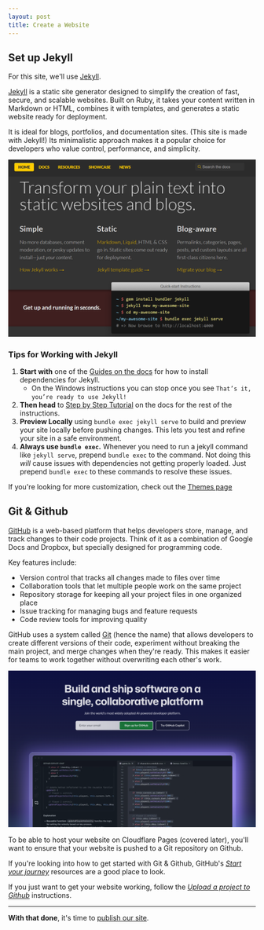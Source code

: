 ```yaml
---
layout: post
title: Create a Website
---
```


## Set up Jekyll

For this site, we'll use [Jekyll](https://jekyllrb.com/). 

[Jekyll](https://jekyllrb.com/) is a static site generator designed to simplify the creation of fast, secure, and scalable websites. 
Built on Ruby, it takes your content written in Markdown or HTML, combines it with templates,
and generates a static website ready for deployment. 

It is ideal for blogs, portfolios, and documentation sites. (This site is made with Jekyll!) 
Its minimalistic approach makes it a popular choice for developers who value control, performance, and simplicity.

![img_2.png](img_2.png)

### Tips for Working with Jekyll
1. **Start with** one of the [Guides on the docs](https://jekyllrb.com/docs/installation/#guides) for how to install dependencies for Jekyll.
   - On the Windows instructions you can stop once you see `That’s it, you’re ready to use Jekyll!` 
2. **Then head** to [Step by Step Tutorial](https://jekyllrb.com/docs/step-by-step/01-setup/) on the docs for the rest of the instructions.
3. **Preview Locally** using `bundle exec jekyll serve` to build and preview your site locally before pushing changes.
   This lets you test and refine your site in a safe environment.
4. **Always use `bundle exec`.** 
   Whenever you need to run a jekyll command like `jekyll serve`, prepend `bundle exec` to the command.
   Not doing this _will_ cause issues with dependencies not getting properly loaded.
   Just prepend `bundle exec` to these commands to resolve these issues.

If you're looking for more customization, check out the [Themes page](https://jekyllrb.com/docs/themes/)

## Git & Github

[GitHub](https://github.com/) is a web-based platform that helps developers store, manage,
and track changes to their code projects. 
Think of it as a combination of Google Docs and Dropbox, but specially designed for programming code.

Key features include:
- Version control that tracks all changes made to files over time 
- Collaboration tools that let multiple people work on the same project 
- Repository storage for keeping all your project files in one organized place 
- Issue tracking for managing bugs and feature requests 
- Code review tools for improving quality

GitHub uses a system called [Git](https://git-scm.com/) (hence the name)
that allows developers to create different versions of their code,
experiment without breaking the main project, and merge changes when they're ready.
This makes it easier for teams to work together without overwriting each other's work.

![img_3.png](img_3.png)

To be able to host your website on Cloudflare Pages (covered later),
you'll want to ensure that your website is pushed to a Git repository on Github.

If you're looking into how to get started with Git & Github,
GitHub's [_Start your journey_](https://docs.github.com/en/get-started/start-your-journey) 
resources are a good place to look. 

If you just want to get your website working,
follow the [_Upload a project to Github_](https://docs.github.com/en/get-started/start-your-journey/uploading-a-project-to-github) instructions.

--- 

**With that done**, it's time to [publish our site](deploying-your-website).